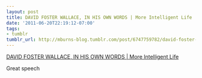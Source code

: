 ```yaml
---
layout: post
title: DAVID FOSTER WALLACE, IN HIS OWN WORDS | More Intelligent Life
date: '2011-06-20T22:19:12-07:00'
tags:
- tumblr
tumblr_url: http://mburns-blog.tumblr.com/post/6747759782/david-foster-wallace-in-his-own-words-more
---
```

<a href="http://moreintelligentlife.com/story/david-foster-wallace-in-his-own-words">DAVID FOSTER WALLACE, IN HIS OWN WORDS | More Intelligent Life</a>

Great speech

